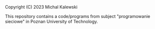 Copyright (C) 2023 Michal Kalewski <mkalewski at cs.put.poznan.pl>

This repository contains a code/programs from subject "programowanie sieciowe" in Poznan University of Technology. 
